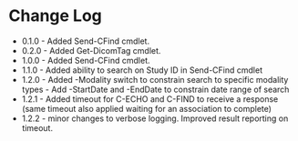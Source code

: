 # Change Log
* 0.1.0	- Added Send-CFind cmdlet.
* 0.2.0 - Added Get-DicomTag cmdlet.
* 1.0.0 - Added Send-CFind cmdlet.
* 1.1.0 - Added ability to search on Study ID in Send-CFind cmdlet
* 1.2.0 - Added -Modality switch to constrain search to specific modality types
        - Add -StartDate and -EndDate to constrain date range of search
* 1.2.1 - Added timeout for C-ECHO and C-FIND to receive a response (same timeout also applied waiting for an association to complete)
* 1.2.2 - minor changes to verbose logging. Improved result reporting on timeout. 